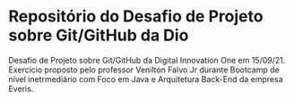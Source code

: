 # Repositório do Desafio de Projeto sobre Git/GitHub da Dio
Desafio de Projeto sobre Git/GitHub da Digital Innovation One em 15/09/21.
Exercício proposto pelo professor Venilton Falvo Jr durante Bootcamp de nível inetrmediário com Foco em Java e Arquitetura Back-End da empresa Everis.
